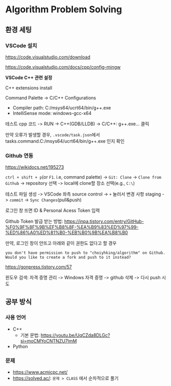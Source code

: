 # Algorithm Problem Solving

## 환경 세팅
### VSCode 설치
https://code.visualstudio.com/download

https://code.visualstudio.com/docs/cpp/config-mingw

**VSCode C++ 관련 설정**

C++ extensions install

Command Palette -> C/C++ Configurations
- Compiler path: C:/msys64/ucrt64/bin/g++.exe
- IntelliSense mode: windows-gcc-x64

테스트 cpp 코드 -> RUN -> C++(GDB/LLDB) -> C/C++: g++.exe... 클릭

만약 오류가 발생할 경우, `.vscode/task.json`에서 tasks.command.C:/msys64/ucrt64/bin/g++.exe 인지 확인

### Github 연동
https://wikidocs.net/195273

`ctrl + shift + p`(or `F1`. i.e, command palette) -> `Git: Clone` -> `Clone from Github` -> repository 선택 -> local에 clone할 장소 선택(e.g., `C:\`)

테스트 파일 생성 -> VSCode 좌측 source control -> `+` 눌러서 변경 사항 staging -> `commit` -> `Sync Changes`(pull&push)

로그인 창 뜨면 ID & Personal Acess Token 입력

Github Token 발급 받는 방법: https://inpa.tistory.com/entry/GitHub-%F0%9F%8F%9B%EF%B8%8F-%EA%B9%83%ED%97%99-%ED%86%A0%ED%81%B0-%EB%B0%9B%EA%B8%B0

만약, 로그인 창이 안뜨고 아래와 같이 권한도 없다고 할 경우

`you don't have permission to push to "choiyhking/algorithm" on Github. Would you like to create a fork and push to it instead?`

https://gonpress.tistory.com/57

윈도우 검색: 자격 증명 관리 -> Windows 자격 증명 -> github 삭제 -> 다시 push 시도

## 공부 방식
### 사용 언어
- C++
  - 기본 문법: https://youtu.be/UqCZda8DLGc?si=moCMYoCNTNZU7lmM
- Python
### 문제
- https://www.acmicpc.net/
- https://solved.ac/: `문제 > CLASS` 에서 순차적으로 풀기
